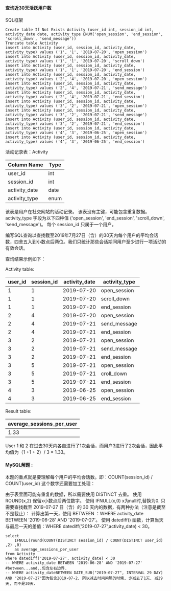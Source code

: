 ####  查询近30天活跃用户数

SQL框架

```mysql
Create table If Not Exists Activity (user_id int, session_id int, activity_date date, activity_type ENUM('open_session', 'end_session', 'scroll_down', 'send_message'))
Truncate table Activity
insert into Activity (user_id, session_id, activity_date, activity_type) values ('1', '1', '2019-07-20', 'open_session')
insert into Activity (user_id, session_id, activity_date, activity_type) values ('1', '1', '2019-07-20', 'scroll_down')
insert into Activity (user_id, session_id, activity_date, activity_type) values ('1', '1', '2019-07-20', 'end_session')
insert into Activity (user_id, session_id, activity_date, activity_type) values ('2', '4', '2019-07-20', 'open_session')
insert into Activity (user_id, session_id, activity_date, activity_type) values ('2', '4', '2019-07-21', 'send_message')
insert into Activity (user_id, session_id, activity_date, activity_type) values ('2', '4', '2019-07-21', 'end_session')
insert into Activity (user_id, session_id, activity_date, activity_type) values ('3', '2', '2019-07-21', 'open_session')
insert into Activity (user_id, session_id, activity_date, activity_type) values ('3', '2', '2019-07-21', 'send_message')
insert into Activity (user_id, session_id, activity_date, activity_type) values ('3', '2', '2019-07-21', 'end_session')
insert into Activity (user_id, session_id, activity_date, activity_type) values ('4', '3', '2019-06-25', 'open_session')
insert into Activity (user_id, session_id, activity_date, activity_type) values ('4', '3', '2019-06-25', 'end_session')
```

活动记录表：Activity

| Column Name   | Type |
| ------------- | ---- |
| user_id       | int  |
| session_id    | int  |
| activity_date | date |
| activity_type | enum |

该表是用户在社交网站的活动记录。
该表没有主键，可能包含重复数据。
activity_type 字段为以下四种值 ('open_session', 'end_session', 'scroll_down', 'send_message')。
每个 session_id 只属于一个用户。

编写SQL查询以查找截至2019年7月27日（含）的30天内每个用户的平均会话数，四舍五入到小数点后两位。我们只统计那些会话期间用户至少进行一项活动的有效会话。

查询结果示例如下：

Activity table:

| user_id | session_id | activity_date | activity_type |
| ------- | ---------- | ------------- | ------------- |
| 1       | 1          | 2019-07-20    | open_session  |
| 1       | 1          | 2019-07-20    | scroll_down   |
| 1       | 1          | 2019-07-20    | end_session   |
| 2       | 4          | 2019-07-20    | open_session  |
| 2       | 4          | 2019-07-21    | send_message  |
| 2       | 4          | 2019-07-21    | end_session   |
| 3       | 2          | 2019-07-21    | open_session  |
| 3       | 2          | 2019-07-21    | send_message  |
| 3       | 2          | 2019-07-21    | end_session   |
| 3       | 5          | 2019-07-21    | open_session  |
| 3       | 5          | 2019-07-21    | croll_down    |
| 3       | 5          | 2019-07-21    | end_session   |
| 4       | 3          | 2019-06-25    | open_session  |
| 4       | 3          | 2019-06-25    | end_session   |

Result table:

| average_sessions_per_user |
| ------------------------- |
| 1.33                      |

User 1 和 2 在过去30天内各自进行了1次会话，而用户3进行了2次会话，因此平均值为（1 +1 + 2）/ 3 = 1.33。

#### MySQL解题  :

本题的重点就是要理解每个用户的平均会话数。即：COUNT(session_id) / COUNT(user_id)
这个数字还需要加工处理：

由于表里面可能有重复的数据，所以需要使用 DISTINCT 去重。
使用 ROUND(x,2) 保留x小数点后两位数字。
使用 IFNULL(x,0)  x为null时,替换为0.
只需要查找截至 2019-07-27 日（含）的 30 天内的数据，有两种办法（注意是截至不是截止）：
计算出第一天，使用 BETWEEN ：WHERE activity_date BETWEEN '2019-06-28' AND '2019-07-27'。
使用 datediff() 函数，计算当天与最后一天的差值：WHERE datediff('2019-07-27',activity_date) < 30。

```mysql
select  
	IFNULL(round(COUNT(DISTINCT session_id) / COUNT(DISTINCT user_id) ,2) ,0)
	as average_sessions_per_user 
from Activity
where datediff('2019-07-27', activity_date) < 30
-- WHERE activity_date BETWEEN '2019-06-28' AND '2019-07-27'  #between...and..包含左右边界. 
-- WHERE activity_dateBETWEEN DATE_SUB("2019-07-27", INTERVAL 29 DAY) AND "2019-07-27"因为包含2019-07-2, 所以减去时间间隔的时候, 少减去了1天, 减29天, 而不是30天.
```

